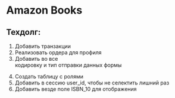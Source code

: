 # Amazon Books

## Техдолг:
1. Добавить транзакции
2. Реализовать ордера для профиля
3. Добавить во все <form> кодировку и тип отправки данных формы
4. Создать таблицу с ролями
5. Добавить в сессию user_id, чтобы не селектить лишний раз
6. Добавить везде поле ISBN_10 для отображения